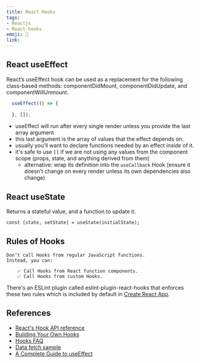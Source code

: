 ```yaml
---
title: React Hooks
tags:
- Reactjs
- React-hooks
emoji: 🎣
link: 
---
```


## React useEffect

React’s useEffect hook can be used as a replacement for the following class-based methods: componentDidMount, componentDidUpdate, and componentWillUnmount.

```js
  useEffect(() => {
      ...
  }, []);
```

* useEffect will run after every single render unless you provide the last array argument
* this last argument is the array of values that the effect depends on.
* usually you’ll want to declare functions needed by an effect *inside* of it.
* it's safe to use `[]` if we are not using any values from the component scope (props, state, and anything derived from them)
  * alternative: wrap its definition into the `useCallback` Hook (ensure it doesn’t change on every render unless its own dependencies also change)

## React useState

Returns a stateful value, and a function to update it.

`const [state, setState] = useState(initialState);`

## Rules of Hooks

```note
Don’t call Hooks from regular JavaScript functions.
Instead, you can:

    ✅ Call Hooks from React function components.
    ✅ Call Hooks from custom Hooks.
```

There's an ESLint plugin called eslint-plugin-react-hooks that enforces these two rules which  is included by default in [Create React App](https://reactjs.org/docs/create-a-new-react-app.html#create-react-app).

## References

* [React's Hook API reference](https://reactjs.org/docs/hooks-reference.html#useeffect)
* [Building Your Own Hooks](https://reactjs.org/docs/hooks-custom.html)
* [Hooks FAQ](https://reactjs.org/docs/hooks-faq.html)
* [Data fetch sample](https://codesandbox.io/s/jvvkoo8pq3)
* [A Complete Guide to useEffect](https://overreacted.io/a-complete-guide-to-useeffect/)

